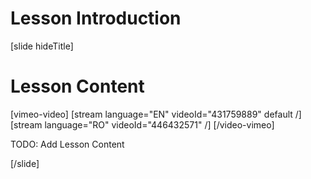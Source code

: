 # Lesson Introduction


[slide hideTitle]
# Lesson Content

[vimeo-video]
[stream language="EN" videoId="431759889" default /]
[stream language="RO" videoId="446432571" /]
[/video-vimeo]

TODO: Add Lesson Content

[/slide]